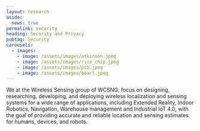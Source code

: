 ```yaml
---
layout: research
aside:
  news: true
permalink: security
heading: Security and Privacy
pubtag: Security
carousels:
  - images:
    - image: /assets/images/atkinson.jpeg
    - image: /assets/images/rice_chip.jpeg
    - image: /assets/images/pcb.jpeg
    - image: /assets/images/bearl.jpeg
---
```


We at the Wireless Sensing group of WCSNG, focus on designing, researching, developing, and deploying wireless localization and sensing systems for a wide range of applications, including Extended Reality, Indoor Robotics, Navigation, Warehouse management and Industrial IoT 4.0, with the goal of providing accurate and reliable location and sensing estimates for humans, devices, and robots.
